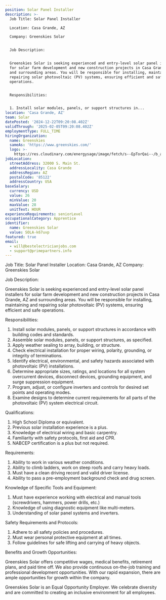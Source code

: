```yaml
---
position: Solar Panel Installer
description: >-
  Job Title: Solar Panel Installer

  Location: Casa Grande, AZ

  Company: Greenskies Solar


  Job Description:


  Greenskies Solar is seeking experienced and entry-level solar panel installers
  for solar farm development and new construction projects in Casa Grande, AZ
  and surrounding areas. You will be responsible for installing, maintaining and
  repairing solar photovoltaic (PV) systems, ensuring efficient and safe
  operations. 


  Responsibilities:


  1. Install solar modules, panels, or support structures in...
location: 'Casa Grande, AZ'
team: Solar
datePosted: '2024-12-22T09:20:08.402Z'
validThrough: '2025-02-05T09:20:08.402Z'
employmentType: FULL_TIME
hiringOrganization:
  name: Greenskies
  sameAs: 'https://www.greenskies.com/'
  logo: >-
    https://res.cloudinary.com/energysage/image/fetch/s--EpTorQai--/b_auto,c_pad,f_auto,h_200,q_auto,w_200/https://es-media-prod.s3.amazonaws.com/media/supplier/logo/source/Greenskies_Clean_Focus_Company.jpg
jobLocation:
  streetAddress: 32000 S. Main St.
  addressLocality: Casa Grande
  addressRegion: AZ
  postalCode: '85122'
  addressCountry: USA
baseSalary:
  currency: USD
  value: 26
  minValue: 20
  maxValue: 28
  unitText: HOUR
experienceRequirements: seniorLevel
occupationalCategory: Apprentice
identifier:
  name: Greenskies Solar
  value: SOLA-k67uvp
featured: true
email:
  - will@bestelectricianjobs.com
  - support@primepartners.info
---
```




Job Title: Solar Panel Installer
Location: Casa Grande, AZ
Company: Greenskies Solar

Job Description:

Greenskies Solar is seeking experienced and entry-level solar panel installers for solar farm development and new construction projects in Casa Grande, AZ and surrounding areas. You will be responsible for installing, maintaining and repairing solar photovoltaic (PV) systems, ensuring efficient and safe operations. 

Responsibilities:

1. Install solar modules, panels, or support structures in accordance with building codes and standards.
2. Assemble solar modules, panels, or support structures, as specified.
3. Apply weather sealing to array, building, or structure.
4. Check electrical installation for proper wiring, polarity, grounding, or integrity of terminations.
5. Identify electrical, environmental, and safety hazards associated with photovoltaic (PV) installations.
6. Determine appropriate sizes, ratings, and locations for all system overcurrent devices, disconnect devices, grounding equipment, and surge suppression equipment.
7. Program, adjust, or configure inverters and controls for desired set points and operating modes.
8. Examine designs to determine current requirements for all parts of the photovoltaic (PV) system electrical circuit.

Qualifications:

1. High School Diploma or equivalent.
2. Previous solar installation experience is a plus.
3. Knowledge of electrical wiring and basic carpentry.
4. Familiarity with safety protocols, first aid and CPR.
5. NABCEP certification is a plus but not required.

Requirements:

1. Ability to work in various weather conditions.
2. Ability to climb ladders, work on steep roofs and carry heavy loads.
3. Must have a clean driving record and valid driver license.
4. Ability to pass a pre-employment background check and drug screen.

Knowledge of Specific Tools and Equipment:

1. Must have experience working with electrical and manual tools (screwdrivers, hammers, power drills, etc.)
2. Knowledge of using diagnostic equipment like multi-meters.
3. Understanding of solar panel systems and inverters.

Safety Requirements and Protocols:

1. Adhere to all safety policies and procedures.
2. Must wear personal protective equipment at all times.
3. Follow guidelines for safe lifting and carrying of heavy objects.

Benefits and Growth Opportunities:

Greenskies Solar offers competitive wages, medical benefits, retirement plans, and paid time off. We also provide continuous on-the-job training and professional development opportunities. With our rapid expansion, there are ample opportunities for growth within the company. 

Greenskies Solar is an Equal Opportunity Employer. We celebrate diversity and are committed to creating an inclusive environment for all employees.
